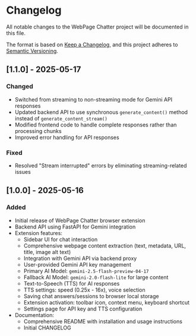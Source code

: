 # Changelog

All notable changes to the WebPage Chatter project will be documented in this file.

The format is based on [Keep a Changelog](https://keepachangelog.com/en/1.0.0/),
and this project adheres to [Semantic Versioning](https://semver.org/spec/v2.0.0.html).

## [1.1.0] - 2025-05-17

### Changed

-   Switched from streaming to non-streaming mode for Gemini API responses
-   Updated backend API to use synchronous `generate_content()` method instead of `generate_content_stream()`
-   Modified frontend code to handle complete responses rather than processing chunks
-   Improved error handling for API responses

### Fixed

-   Resolved "Stream interrupted" errors by eliminating streaming-related issues

## [1.0.0] - 2025-05-16

### Added

-   Initial release of WebPage Chatter browser extension
-   Backend API using FastAPI for Gemini integration
-   Extension features:
    -   Sidebar UI for chat interaction
    -   Comprehensive webpage content extraction (text, metadata, URL, title, image alt text)
    -   Integration with Gemini API via backend proxy
    -   User-provided Gemini API key management
    -   Primary AI Model: `gemini-2.5-flash-preview-04-17`
    -   Fallback AI Model: `gemini-2.0-flash-lite` for large content
    -   Text-to-Speech (TTS) for AI responses
    -   TTS settings: speed (0.25x - 16x), voice selection
    -   Saving chat answers/sessions to browser local storage
    -   Extension activation: toolbar icon, context menu, keyboard shortcut
    -   Settings page for API key and TTS configuration
-   Documentation:
    -   Comprehensive README with installation and usage instructions
    -   Initial CHANGELOG

